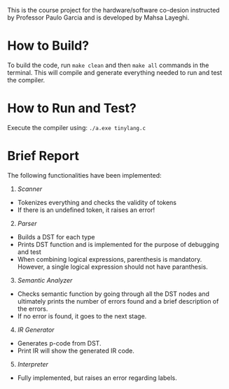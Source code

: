 This is the course project for the hardware/software co-desion instructed by Professor Paulo Garcia and is developed by Mahsa Layeghi.

# How to Build?

To build the code, run `make clean` and then `make all` commands in the terminal. This will compile and generate everything needed to run and test the compiler.

# How to Run and Test?

Execute the compiler using: `./a.exe tinylang.c`

# Brief Report

The following functionalities have been implemented:

1. *Scanner*
- Tokenizes everything and checks the validity of tokens
- If there is an undefined token, it raises an error!
2. *Parser*
- Builds a DST for each type
- Prints DST function and is implemented for the purpose of debugging and test
- When combining logical expressions, parenthesis is mandatory. However, a single logical expression should not have paranthesis.
3. *Semantic Analyzer*
- Checks semantic function by going through all the DST nodes and ultimately prints the number of errors found and a brief description of the errors.
- If no error is found, it goes to the next stage.
4. *IR Generator*
- Generates p-code from DST. 
- Print IR will show the generated IR code. 
5. *Interpreter*
- Fully implemented, but raises an error regarding labels.
